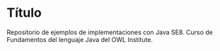 Título
====
Repositorio de ejemplos de implementaciones con Java SE8. Curso de Fundamentos del lenguaje Java del OWL Institute.